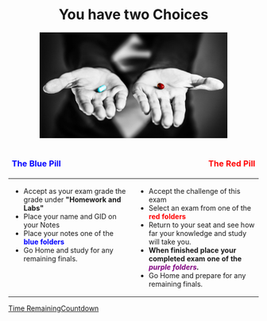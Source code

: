 <div align="center">
<h1>You have two Choices</h1>
<img src="images/red-blue-pill.jpg" width="75%" />
</div>

<table width="100%" border="0">
<thead>
<td><h3 style="color: blue">The Blue Pill</h3></td>
<td align="right"><h3 style="color: red">The Red Pill</h3></td>
</thead>
<tr>
<td width="50%" valign="top">
<ul>
<li> Accept as your exam grade the grade under <b>"Homework and Labs"</b></li>
<li> Place your name and GID on your Notes</li>
<li> Place your notes one of the <b style="color: blue">blue folders</b></li>
<li> Go Home and study for any remaining finals.</li>
</ul>
</td>
<td width="50%">
<ul>
<li> Accept the challenge of this exam</li>
<li> Select an exam from one of the <b style="color: red">red folders</b></li>
<li> Return to your seat and see how far your knowledge and study will take you.</li>
<li> <b>When finished place your completed exam one of the <i style="color: purple">purple folders</i>.</b></li>
<li> Go Home and prepare for any remaining finals.</li>

</ul>
</td>
</tr>
</table>

<div data-type="countdown" data-id="570758" class="tickcounter" style="width: 100%; position: relative; padding-bottom: 25%"><a href="//www.tickcounter.com/countdown/570758/time-remaining" title="Time Remaining">Time Remaining</a><a href="//www.tickcounter.com/" title="Countdown">Countdown</a></div><script>(function(d, s, id) { var js, pjs = d.getElementsByTagName(s)[0]; if (d.getElementById(id)) return; js = d.createElement(s); js.id = id; js.src = "//www.tickcounter.com/static/js/loader.js"; pjs.parentNode.insertBefore(js, pjs); }(document, "script", "tickcounter-sdk"));</script>
